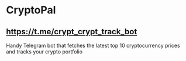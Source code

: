 # CryptoPal

## https://t.me/crypt_crypt_track_bot

Handy Telegram bot that fetches the latest top 10 cryptocurrency prices and tracks your crypto portfolio
